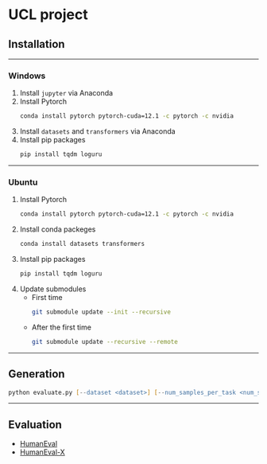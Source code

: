 # UCL project
## Installation

---
### Windows
1. Install `jupyter` via Anaconda
2. Install Pytorch
    ```zsh
    conda install pytorch pytorch-cuda=12.1 -c pytorch -c nvidia
    ```
3. Install `datasets` and `transformers` via Anaconda
4. Install pip packages
    ```zsh
    pip install tqdm loguru
    ```
---
### Ubuntu
1. Install Pytorch
    ```zsh
    conda install pytorch pytorch-cuda=12.1 -c pytorch -c nvidia
    ```
2. Install conda packeges
   ```zsh
   conda install datasets transformers
   ```
3. Install pip packages
    ```zsh
    pip install tqdm loguru
    ```
4. Update submodules
   - First time
       ```zsh
       git submodule update --init --recursive
       ```
    - After the first time
       ```zsh
       git submodule update --recursive --remote
       ```
---
## Generation
```zsh
python evaluate.py [--dataset <dataset>] [--num_samples_per_task <num_samples_per_task>]
```
---
## Evaluation
- [HumanEval](human-eval/README.md)
- [HumanEval-X](CodeGeeX/codegeex/benchmark/README_zh.md)
